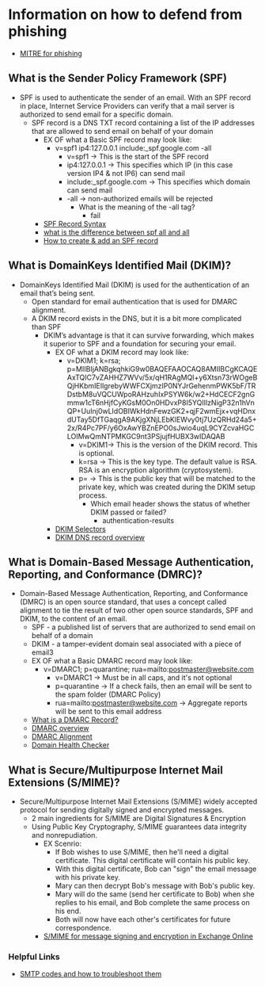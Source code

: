 # Information on how to defend from phishing

- [MITRE for phishing](<https://attack.mitre.org/techniques/T1598/#mitigations>)

## What is the Sender Policy Framework (SPF)

- SPF is used to authenticate the sender of an email. With an SPF record in place, Internet Service Providers can verify that a mail server is authorized to send email for a specific domain.
  - SPF record is a DNS TXT record containing a list of the IP addresses that are allowed to send email on behalf of your domain
    - EX OF what a Basic SPF record may look like:
      - v=spf1 ip4:127.0.0.1 include:_spf.google.com -all
        - v=spf1 -> This is the start of the SPF record
        - ip4:127.0.0.1 -> This specifies which IP (in this case version IP4 & not IP6) can send mail
        - include:_spf.google.com -> This specifies which domain can send mail
        - -all -> non-authorized emails will be rejected
          - What is the meaning of the -all tag?
            - fail
    - [SPF Record Syntax](<https://dmarcian.com/spf-syntax-table/>)
    - [what is the difference between spf all and all](<https://dmarcian.com/what-is-the-difference-between-spf-all-and-all/>)
    - [How to create & add an SPF record](<https://dmarcian.com/create-spf-record/>)

## What is DomainKeys Identified Mail (DKIM)?

- DomainKeys Identified Mail (DKIM) is used for the authentication of an email that’s being sent.
  - Open standard for email authentication that is used for DMARC alignment.
  - A DKIM record exists in the DNS, but it is a bit more complicated than SPF
    - DKIM’s advantage is that it can survive forwarding, which makes it superior to SPF and a foundation for securing your email.
      - EX OF what a DKIM record may look like:
        - v=DKIM1; k=rsa; p=MIIBIjANBgkqhkiG9w0BAQEFAAOCAQ8AMIIBCgKCAQEAxTQIC7vZAHHZ7WVv/5x/qH1RAgMQI+y6Xtsn73rWOgeBQjHKbmIEIlgrebyWWFCXjmzIP0NYJrGehenmPWK5bF/TRDstbM8uVQCUWpoRAHzuhIxPSYW6k/w2+HdCECF2gnGmmw1cT6nHjfCyKGsM0On0HDvxP8I5YQIIlzNigP32n1hVnQP+UuInj0wLIdOBIWkHdnFewzGK2+qjF2wmEjx+vqHDnxdUTay5DfTGaqgA9AKjgXNjLEbKlEWvy0tj7UzQRHd24a5+2x/R4Pc7PF/y6OxAwYBZnEPO0sJwio4uqL9CYZcvaHGCLOIMwQmNTPMKGC9nt3PSjujfHUBX3wIDAQAB
          - v=DKIM1-> This is the version of the DKIM record. This is optional.
          - k=rsa -> This is the key type. The default value is RSA. RSA is an encryption algorithm (cryptosystem).
          - p= -> This is the public key that will be matched to the private key, which was created during the DKIM setup process.
            - Which email header shows the status of whether DKIM passed or failed?
              - authentication-results
      - [DKIM Selectors](<https://dmarcian.com/dkim-selectors/>)
      - [DKIM DNS record overview](<https://knowledge.validity.com/hc/en-us/articles/222481088-DKIM-DNS-record-overview>)

## What is Domain-Based Message Authentication, Reporting, and Conformance (DMRC)?

- Domain-Based Message Authentication, Reporting, and Conformance (DMRC) is an open source standard, that uses a concept called alignment to tie the result of two other open source standards, SPF and DKIM, to the content of an email.
  - SPF - a published list of servers that are authorized to send email on behalf of a domain
  - DKIM - a tamper-evident domain seal associated with a piece of email3
  - EX OF what a Basic DMARC record may look like:
    - v=DMARC1; p=quarantine; rua=mailto:postmaster@website.com
      - v=DMARC1 -> Must be in all caps, and it's not optional
      - p=quarantine -> If a check fails, then an email will be sent to the spam folder (DMARC Policy)
      - rua=mailto:postmaster@website.com -> Aggregate reports will be sent to this email address
  - [What is a DMARC Record?](<https://dmarcian.com/what-is-a-dmarc-record/>)
  - [DMARC overview](<https://dmarc.org/overview/>)
  - [DMARC Alignment](<https://dmarcian.com/alignment/>)
  - [Domain Health Checker](<https://dmarcian.com/domain-checker/>)

## What is Secure/Multipurpose Internet Mail Extensions (S/MIME)?

- Secure/Multipurpose Internet Mail Extensions (S/MIME) widely accepted protocol for sending digitally signed and encrypted messages.
  - 2 main ingredients for S/MIME are Digital Signatures & Encryption
  - Using Public Key Cryptography, S/MIME guarantees data integrity and nonrepudiation.
    - EX Scenrio:
      - If Bob wishes to use S/MIME, then he'll need a digital certificate. This digital certificate will contain his public key.
      - With this digital certificate, Bob can "sign" the email message with his private key.
      - Mary can then decrypt Bob's message with Bob's public key.
      - Mary will do the same (send her certificate to Bob) when she replies to his email, and Bob complete the same process on his end.
      - Both will now have each other's certificates for future correspondence.
    - [S/MIME for message signing and encryption in Exchange Online](<https://learn.microsoft.com/en-us/exchange/security-and-compliance/smime-exo/smime-exo>)

### Helpful Links

- [SMTP codes and how to troubleshoot them](<https://www.mailersend.com/blog/smtp-codes>)
